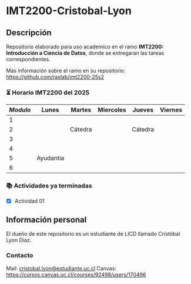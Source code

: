 # IMT2200-Cristobal-Lyon
## Descripción
Repositorio elaborado para uso academico en el ramo **IMT2200: Introducción a Ciencia de Datos**, donde se entregaran las tareas correspondientes.

Más información sobre el ramo en su repositorio: <https://github.com/raxlab/imt2200-25s2>

### ⏳ Horario IMT2200 del 2025
|   ***Modulo*** |    **Lunes**  |   **Martes**  | **Miercoles** | **Jueves**    | **Viernes**   |
| -------------- | ------------- | ------------- | ------------- | ------------- | ------------- |
|       1        |               |               |               |               |               |
|        2       |               | Cátedra       |               | Cátedra       |               |
|        3       |               |               |               |               |               |
|        4       |               |               |               |               |               |
|        5       |     Ayudantía |               |               |               |               |
|         6      |               |               |               |               |               |

### 📚 Actividades ya terminadas
- [x] Actividad 01

## Información personal
El dueño de este repositorio es un estudiante de LICD llamado Cristóbal Lyon Díaz.
### Contacto
Mail: <cristobal.lyon@estudiante.uc.cl>
Canvas: <https://cursos.canvas.uc.cl/courses/92498/users/170496>

